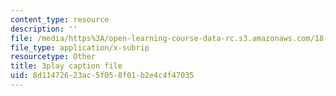 ```yaml
---
content_type: resource
description: ''
file: /media/https%3A/open-learning-course-data-rc.s3.amazonaws.com/18-01-single-variable-calculus-fall-2006/8d11472623ac5f058f01b2e4c4f47035_eHJuAByQf5A.vtt
file_type: application/x-subrip
resourcetype: Other
title: 3play caption file
uid: 8d114726-23ac-5f05-8f01-b2e4c4f47035
---
```

